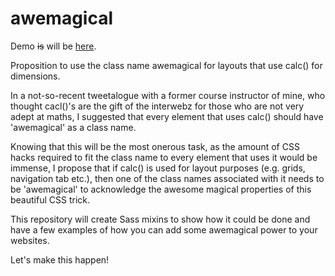 awemagical
==========

Demo ~~is~~ will be [here](http://thebru.github.io/awemagical).

Proposition to use the class name awemagical for layouts that use calc() for dimensions.

In a not-so-recent tweetalogue with a former course instructor of mine, who thought cacl()'s are the gift of the interwebz for those who are not very adept at maths, I suggested that every element that uses calc() should have 'awemagical' as a class name.

Knowing that this will be the most onerous task, as the amount of CSS hacks required to fit the class name to every element that uses it would be immense, I propose that if calc() is used for layout purposes (e.g. grids, navigation tab etc.), then one of the class names associated with it needs to be 'awemagical' to acknowledge the awesome magical properties of this beautiful CSS trick.

This repository will create Sass mixins to show how it could be done and have a few examples of how you can add some awemagical power to your websites.

Let's make this happen!
